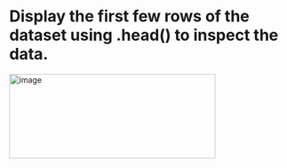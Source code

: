 # Display the first few rows of the dataset using .head() to inspect the data.
<img width="371" height="152" alt="image" src="https://github.com/user-attachments/assets/9d0fe1e2-206f-4dc6-96d2-d358dc9287a6" />
